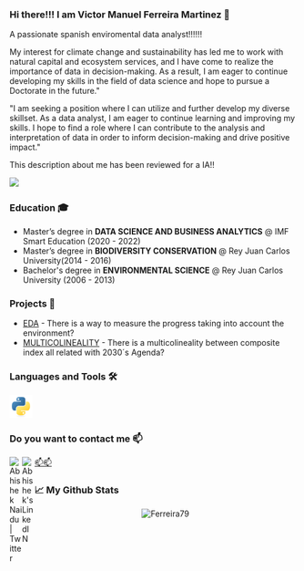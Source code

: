 ### Hi there!!! I am Victor Manuel Ferreira Martinez 👋

A passionate spanish enviromental data analyst!!!!!!

My interest for climate change and sustainability has led me to work with natural capital and ecosystem services, and I have come to realize the importance of data in decision-making. As a result, I am eager to continue developing my skills in the field of data science and hope to pursue a Doctorate in the future."

"I am seeking a position where I can utilize and further develop my diverse skillset. As a data analyst, I am eager to continue learning and improving my skills. I hope to find a role where I can contribute to the analysis and interpretation of data in order to inform decision-making and drive positive impact."

This description about me has been reviewed for a IA!!                 

![](https://visitor-badge.glitch.me/badge?page_id=Ferreira79.VictorManuelFerreiraMartinez)

### Education 🎓

- Master’s degree in **DATA SCIENCE AND BUSINESS ANALYTICS** @ IMF Smart Education (2020 - 2022)
- Master’s degree in **BIODIVERSITY CONSERVATION** @ Rey Juan Carlos University(2014 - 2016)
- Bachelor's degree in **ENVIRONMENTAL SCIENCE** @ Rey Juan Carlos University (2006 - 2013)

### Projects 🐾

- [EDA](https://github.com/Ferreira79/Why-accounting-about-GDP-is-wrong-) - There is a way to measure the progress taking into account the environment?
- [MULTICOLINEALITY](https://github.com/Ferreira79/EDA-Indicadores-compuestos) - There is a multicolineality between composite index all related with 2030´s Agenda?

### Languages and Tools 🛠️

<p align="left"> <a href="https://www.python.org" target="_blank" rel="noreferrer"> <img src="https://raw.githubusercontent.com/devicons/devicon/master/icons/python/python-original.svg" alt="python" width="40" height="40"/> </a> </p>

### Do you want to contact me 📫

<a href="https://twitter.com/FerreSostenible">
  <img align="left" alt="Abhishek Naidu | Twitter" width="22px" src="https://raw.githubusercontent.com/peterthehan/peterthehan/master/assets/twitter.svg" />
</a>
<a href="https://www.linkedin.com/in/ferreiravictorm/">
  <img align="left" alt="Abhishek's LinkedIN" width="22px" src="https://raw.githubusercontent.com/peterthehan/peterthehan/master/assets/linkedin.svg" />
</a>
<a href="mailto:ferreira.victorm@hotmail.com" rel="me">📫📫</a> 
  <img align="left" width="22px"/>
</a>


### 📈 My Github Stats

<p align="center"> <img src="https://github-readme-stats.vercel.app/api?username=Ferreira79&show_icons=true&theme=gotham" alt="Ferreira79" />
  





